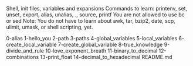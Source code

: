 Shell, init files, variables and expansions
Commands to learn: printenv, set, unset, export, alias, unalias, ., source, printf You are not allowed to use bc or sed
Note: You do not have to learn about awk, tar, bzip2, date, scp, ulimit, umask, or shell scripting, yet.

0-alias 
1-hello_you 
2-path 
3-paths 
4-global_variables 
5-local_variables 
6-create_local_variable 
7-create_global_variable 
8-true_knowledge 
9-divide_and_rule 
10-love_exponent_breath 
11-binary_to_decimal 
12-combinations 
13-print_float 
14-decimal_to_hexadecimal 
README.md
